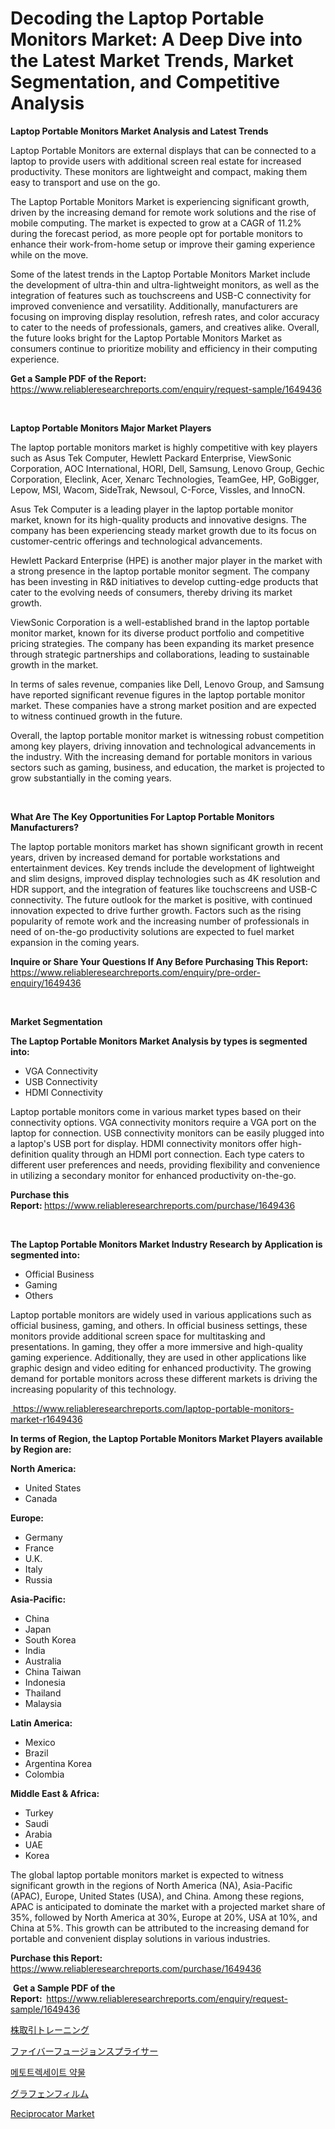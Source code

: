 <p><h1>Decoding the Laptop Portable Monitors Market: A Deep Dive into the Latest Market Trends, Market Segmentation, and Competitive Analysis</h1></p><p><strong>Laptop Portable Monitors Market Analysis and Latest Trends</strong></p>
<p><p>Laptop Portable Monitors are external displays that can be connected to a laptop to provide users with additional screen real estate for increased productivity. These monitors are lightweight and compact, making them easy to transport and use on the go.</p><p>The Laptop Portable Monitors Market is experiencing significant growth, driven by the increasing demand for remote work solutions and the rise of mobile computing. The market is expected to grow at a CAGR of 11.2% during the forecast period, as more people opt for portable monitors to enhance their work-from-home setup or improve their gaming experience while on the move.</p><p>Some of the latest trends in the Laptop Portable Monitors Market include the development of ultra-thin and ultra-lightweight monitors, as well as the integration of features such as touchscreens and USB-C connectivity for improved convenience and versatility. Additionally, manufacturers are focusing on improving display resolution, refresh rates, and color accuracy to cater to the needs of professionals, gamers, and creatives alike. Overall, the future looks bright for the Laptop Portable Monitors Market as consumers continue to prioritize mobility and efficiency in their computing experience.</p></p>
<p><strong>Get a Sample PDF of the Report:&nbsp;</strong> <a href="https://www.reliableresearchreports.com/enquiry/request-sample/1649436">https://www.reliableresearchreports.com/enquiry/request-sample/1649436</a></p>
<p>&nbsp;</p>
<p><strong>Laptop Portable Monitors Major Market Players</strong></p>
<p><p>The laptop portable monitors market is highly competitive with key players such as Asus Tek Computer, Hewlett Packard Enterprise, ViewSonic Corporation, AOC International, HORI, Dell, Samsung, Lenovo Group, Gechic Corporation, Eleclink, Acer, Xenarc Technologies, TeamGee, HP, GoBigger, Lepow, MSI, Wacom, SideTrak, Newsoul, C-Force, Vissles, and InnoCN.</p><p>Asus Tek Computer is a leading player in the laptop portable monitor market, known for its high-quality products and innovative designs. The company has been experiencing steady market growth due to its focus on customer-centric offerings and technological advancements.</p><p>Hewlett Packard Enterprise (HPE) is another major player in the market with a strong presence in the laptop portable monitor segment. The company has been investing in R&D initiatives to develop cutting-edge products that cater to the evolving needs of consumers, thereby driving its market growth.</p><p>ViewSonic Corporation is a well-established brand in the laptop portable monitor market, known for its diverse product portfolio and competitive pricing strategies. The company has been expanding its market presence through strategic partnerships and collaborations, leading to sustainable growth in the market.</p><p>In terms of sales revenue, companies like Dell, Lenovo Group, and Samsung have reported significant revenue figures in the laptop portable monitor market. These companies have a strong market position and are expected to witness continued growth in the future.</p><p>Overall, the laptop portable monitor market is witnessing robust competition among key players, driving innovation and technological advancements in the industry. With the increasing demand for portable monitors in various sectors such as gaming, business, and education, the market is projected to grow substantially in the coming years.</p></p>
<p>&nbsp;</p>
<p><strong>What Are The Key Opportunities For Laptop Portable Monitors Manufacturers?</strong></p>
<p><p>The laptop portable monitors market has shown significant growth in recent years, driven by increased demand for portable workstations and entertainment devices. Key trends include the development of lightweight and slim designs, improved display technologies such as 4K resolution and HDR support, and the integration of features like touchscreens and USB-C connectivity. The future outlook for the market is positive, with continued innovation expected to drive further growth. Factors such as the rising popularity of remote work and the increasing number of professionals in need of on-the-go productivity solutions are expected to fuel market expansion in the coming years.</p></p>
<p><strong>Inquire or Share Your Questions If Any Before Purchasing This Report:</strong> <a href="https://www.reliableresearchreports.com/enquiry/pre-order-enquiry/1649436">https://www.reliableresearchreports.com/enquiry/pre-order-enquiry/1649436</a></p>
<p>&nbsp;</p>
<p><strong>Market Segmentation</strong></p>
<p><strong>The Laptop Portable Monitors Market Analysis by types is segmented into:</strong></p>
<p><ul><li>VGA Connectivity</li><li>USB Connectivity</li><li>HDMI Connectivity</li></ul></p>
<p><p>Laptop portable monitors come in various market types based on their connectivity options. VGA connectivity monitors require a VGA port on the laptop for connection. USB connectivity monitors can be easily plugged into a laptop's USB port for display. HDMI connectivity monitors offer high-definition quality through an HDMI port connection. Each type caters to different user preferences and needs, providing flexibility and convenience in utilizing a secondary monitor for enhanced productivity on-the-go.</p></p>
<p><strong>Purchase this Report:&nbsp;</strong><a href="https://www.reliableresearchreports.com/purchase/1649436">https://www.reliableresearchreports.com/purchase/1649436</a></p>
<p>&nbsp;</p>
<p><strong>The Laptop Portable Monitors Market Industry Research by Application is segmented into:</strong></p>
<p><ul><li>Official Business</li><li>Gaming</li><li>Others</li></ul></p>
<p><p>Laptop portable monitors are widely used in various applications such as official business, gaming, and others. In official business settings, these monitors provide additional screen space for multitasking and presentations. In gaming, they offer a more immersive and high-quality gaming experience. Additionally, they are used in other applications like graphic design and video editing for enhanced productivity. The growing demand for portable monitors across these different markets is driving the increasing popularity of this technology.</p></p>
<p><a href="https://www.reliableresearchreports.com/laptop-portable-monitors-market-r1649436">&nbsp;https://www.reliableresearchreports.com/laptop-portable-monitors-market-r1649436</a></p>
<p><strong>In terms of Region, the Laptop Portable Monitors Market Players available by Region are:</strong></p>
<p>
    <p> <strong> North America: </strong>
        <ul>
            <li>United States</li>
            <li>Canada</li>
        </ul>
        </p> 
    <p> <strong> Europe: </strong>
        <ul>
            <li>Germany</li>
            <li>France</li>
            <li>U.K.</li>
            <li>Italy</li>
            <li>Russia</li>
        </ul>
        </p> 
    <p> <strong> Asia-Pacific: </strong>
        <ul>
            <li>China</li>
            <li>Japan</li>
            <li>South Korea</li>
            <li>India</li>
            <li>Australia</li>
            <li>China Taiwan</li>
            <li>Indonesia</li>
            <li>Thailand</li>
            <li>Malaysia</li>
        </ul>
        </p> 
    <p> <strong> Latin America: </strong>
        <ul>
            <li>Mexico</li>
            <li>Brazil</li>
            <li>Argentina Korea</li>
            <li>Colombia</li>
        </ul>
        </p> 
    <p> <strong> Middle East & Africa: </strong>
        <ul>
            <li>Turkey</li>
            <li>Saudi</li>
            <li>Arabia</li>
            <li>UAE</li>
            <li>Korea</li>
        </ul>
    </p>
    </p>
<p><p>The global laptop portable monitors market is expected to witness significant growth in the regions of North America (NA), Asia-Pacific (APAC), Europe, United States (USA), and China. Among these regions, APAC is anticipated to dominate the market with a projected market share of 35%, followed by North America at 30%, Europe at 20%, USA at 10%, and China at 5%. This growth can be attributed to the increasing demand for portable and convenient display solutions in various industries.</p></p>
<p><strong>Purchase this Report: </strong><a href="https://www.reliableresearchreports.com/purchase/1649436">https://www.reliableresearchreports.com/purchase/1649436</a></p>
<p>&nbsp;<strong>Get a Sample PDF of the Report:&nbsp;&nbsp;</strong><a href="https://www.reliableresearchreports.com/enquiry/request-sample/1649436">https://www.reliableresearchreports.com/enquiry/request-sample/1649436</a></p>
<p><strong></strong></p>
<p><p><a href="https://github.com/lily-u-genius/Market-Research-Report-List-1/blob/main/485335530180.md">株取引トレーニング</a></p><p><a href="https://medium.com/@aurelianghideanu2022/%E7%B9%8A%E7%B6%AD%E3%83%95%E3%83%A5%E3%83%BC%E3%82%B8%E3%83%A7%E3%83%B3%E3%82%B9%E3%83%97%E3%83%A9%E3%82%A4%E3%82%B5%E3%83%BC%E5%B8%82%E5%A0%B4%E3%81%AE%E3%82%B7%E3%82%A7%E3%82%A2%E3%81%AE%E9%80%B2%E5%8C%96%E3%81%A8%E5%B8%82%E5%A0%B4%E6%88%90%E9%95%B7%E3%83%88%E3%83%AC%E3%83%B3%E3%83%89-2024%E5%B9%B4%E3%81%8B%E3%82%892031%E5%B9%B4%E3%81%BE%E3%81%A7-da7a6f863f47">ファイバーフュージョンスプライサー</a></p><p><a href="https://medium.com/@margrethowe2016/%EB%A9%94%ED%86%A0%ED%8A%B8%EB%A0%89%EC%84%B8%EC%9D%B4%ED%8A%B8-%EC%95%BD%EB%AC%BC-%EC%8B%9C%EC%9E%A5-%EA%B7%9C%EB%AA%A8-cagr-%ED%8A%B8%EB%A0%8C%EB%93%9C-2024-2030-885d490b109d">메토트렉세이트 약물</a></p><p><a href="https://medium.com/@craigurcottrte8/%E3%82%B0%E3%83%A9%E3%83%95%E3%82%A7%E3%83%B3%E3%83%95%E3%82%A3%E3%83%AB%E3%83%A0%E3%81%AE%E5%B8%82%E5%A0%B4%E8%A6%8F%E6%A8%A1%E3%81%AF-%E3%82%B0%E3%83%AD%E3%83%BC%E3%83%90%E3%83%AB%E7%94%A3%E6%A5%AD%E3%81%AB%E3%81%8A%E3%81%91%E3%82%8B%E6%9C%80%E9%81%A9%E3%81%AA%E3%83%9E%E3%83%BC%E3%82%B1%E3%83%86%E3%82%A3%E3%83%B3%E3%82%B0%E3%83%81%E3%83%A3%E3%83%8D%E3%83%AB%E3%82%92%E7%A4%BA%E3%81%97%E3%81%A6%E3%81%84%E3%81%BE%E3%81%99-db2a0fb2fd62">グラフェンフィルム</a></p><p><a href="https://github.com/nicoletavirag/Market-Research-Report-List-2/blob/main/reciprocator-market.md">Reciprocator Market</a></p></p>